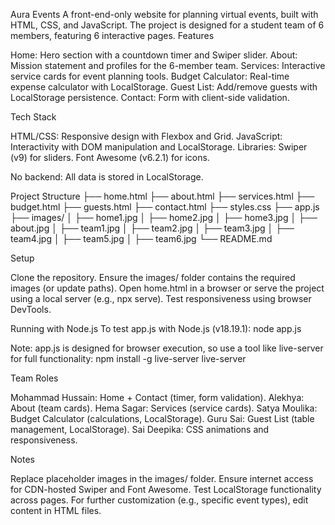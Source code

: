 Aura Events
A front-end-only website for planning virtual events, built with HTML, CSS, and JavaScript. The project is designed for a student team of 6 members, featuring 6 interactive pages.
Features

Home: Hero section with a countdown timer and Swiper slider.
About: Mission statement and profiles for the 6-member team.
Services: Interactive service cards for event planning tools.
Budget Calculator: Real-time expense calculator with LocalStorage.
Guest List: Add/remove guests with LocalStorage persistence.
Contact: Form with client-side validation.

Tech Stack

HTML/CSS: Responsive design with Flexbox and Grid.
JavaScript: Interactivity with DOM manipulation and LocalStorage.
Libraries:
Swiper (v9) for sliders.
Font Awesome (v6.2.1) for icons.


No backend: All data is stored in LocalStorage.

Project Structure
├── home.html
├── about.html
├── services.html
├── budget.html
├── guests.html
├── contact.html
├── styles.css
├── app.js
├── images/
│   ├── home1.jpg
│   ├── home2.jpg
│   ├── home3.jpg
│   ├── about.jpg
│   ├── team1.jpg
│   ├── team2.jpg
│   ├── team3.jpg
│   ├── team4.jpg
│   ├── team5.jpg
│   ├── team6.jpg
└── README.md

Setup

Clone the repository.
Ensure the images/ folder contains the required images (or update paths).
Open home.html in a browser or serve the project using a local server (e.g., npx serve).
Test responsiveness using browser DevTools.

Running with Node.js
To test app.js with Node.js (v18.19.1):
node app.js

Note: app.js is designed for browser execution, so use a tool like live-server for full functionality:
npm install -g live-server
live-server

Team Roles

Mohammad Hussain: Home + Contact (timer, form validation).
Alekhya: About (team cards).
Hema Sagar: Services (service cards).
Satya Moulika: Budget Calculator (calculations, LocalStorage).
Guru Sai: Guest List (table management, LocalStorage).
Sai Deepika: CSS animations and responsiveness.

Notes

Replace placeholder images in the images/ folder.
Ensure internet access for CDN-hosted Swiper and Font Awesome.
Test LocalStorage functionality across pages.
For further customization (e.g., specific event types), edit content in HTML files.

